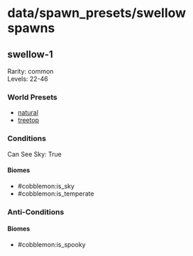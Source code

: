 # data/spawn_presets/swellow spawns  
  
## swellow-1  
Rarity: common  
Levels: 22-46  
  
### World Presets  
* [natural](data/spawn_data/natural.md)  
* [treetop](data/spawn_data/treetop.md)  
  
### Conditions  
Can See Sky: True  
  
#### Biomes  
  * #cobblemon:is_sky
  * #cobblemon:is_temperate
  
  
### Anti-Conditions  
  
#### Biomes  
  * #cobblemon:is_spooky
  
